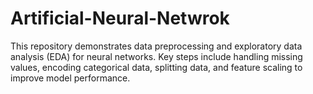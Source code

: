 # Artificial-Neural-Netwrok
This repository demonstrates data preprocessing and exploratory data analysis (EDA) for neural networks. Key steps include handling missing values, encoding categorical data, splitting data, and feature scaling to improve model performance.
